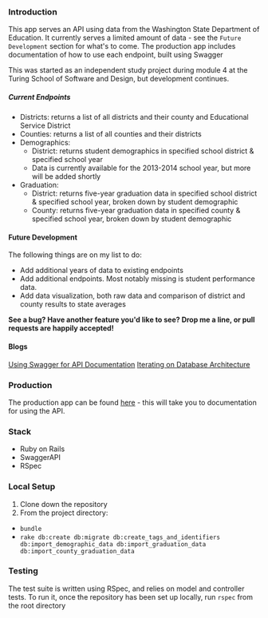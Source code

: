 ### Introduction

This app serves an API using data from the Washington State Department of Education. It currently serves a limited amount of data - see the `Future Development` section for what's to come. The production app includes documentation of how to use each endpoint, built using Swagger

This was started as an independent study project during module 4 at the Turing School of Software and Design, but development continues.

##### Current Endpoints

* Districts: returns a list of all districts and their county and Educational Service District
* Counties: returns a list of all counties and their districts
* Demographics:
  * District: returns student demographics in specified school district & specified school year
  * Data is currently available for the 2013-2014 school year, but more will be added shortly
* Graduation:
  * District: returns five-year graduation data in specified school district & specified school year, broken down by student demographic
  * County: returns five-year graduation data in specified county & specified school year, broken down by student demographic

#### Future Development

The following things are on my list to do:
* Add additional years of data to existing endpoints
* Add additional endpoints. Most notably missing is student performance data.
* Add data visualization, both raw data and comparison of district and county results to state averages

**See a bug? Have another feature you'd like to see? Drop me a line, or pull requests are happily accepted!**

#### Blogs
[Using Swagger for API Documentation](http://www.adriennedomingus.com/blogs/api-documentation-with-swagger)
[Iterating on Database Architecture](http://www.adriennedomingus.com/blogs/iterating-on-database-architecture)

### Production

The production app can be found [here](https://wadoe-api.herokuapp.com/) - this will take you to documentation for using the API.

### Stack

* Ruby on Rails
* SwaggerAPI
* RSpec

### Local Setup

1. Clone down the repository
2. From the project directory:
  * `bundle`
  * `rake db:create db:migrate db:create_tags_and_identifiers db:import_demographic_data db:import_graduation_data db:import_county_graduation_data`

### Testing

The test suite is written using RSpec, and relies on model and controller tests. To run it, once the repository has been set up locally, run `rspec` from the root directory
